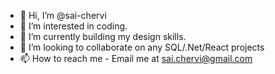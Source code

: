 - 👋 Hi, I’m @sai-chervi
- 👀 I’m interested in coding.
- 🌱 I’m currently building my design skills.
- 💞️ I’m looking to collaborate on any SQL/.Net/React projects
- 📫 How to reach me - Email me at sai.chervi@gmail.com

<!---
sai-chervi/sai-chervi is a ✨ special ✨ repository because its `README.md` (this file) appears on your GitHub profile.
You can click the Preview link to take a look at your changes.
--->
